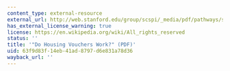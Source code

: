 ```yaml
---
content_type: external-resource
external_url: http://web.stanford.edu/group/scspi/_media/pdf/pathways/spring_2013/Pathways_Spring_2013_Haveman.pdf
has_external_license_warning: true
license: https://en.wikipedia.org/wiki/All_rights_reserved
status: ''
title: '"Do Housing Vouchers Work?" (PDF)'
uid: 63f9d83f-14eb-41ad-8797-d6e831a78d36
wayback_url: ''
---
```

